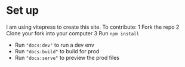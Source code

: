 # Set up

I am using vitepress to create this site. To contribute:
1 Fork the repo
2 Clone your fork into your computer
3 Run `npm install`

- Run `"docs:dev"` to run a dev env
- Run `"docs:build"` to build for prod
- Run `"docs:serve"` to preview the prod files
